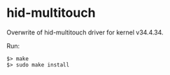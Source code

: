 hid-multitouch
==============

Overwrite of hid-multitouch driver for kernel v34.4.34.

Run:

    $> make
    $> sudo make install
